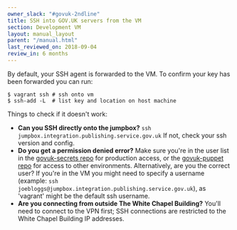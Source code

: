 ```yaml
---
owner_slack: "#govuk-2ndline"
title: SSH into GOV.UK servers from the VM
section: Development VM
layout: manual_layout
parent: "/manual.html"
last_reviewed_on: 2018-09-04
review_in: 6 months
---
```


By default, your SSH agent is forwarded to the VM. To confirm your key has
been forwarded you can run:

```shell
$ vagrant ssh # ssh onto vm
$ ssh-add -L  # list key and location on host machine
```

Things to check if it doesn't work:

- **Can you SSH directly onto the jumpbox?**
  `ssh jumpbox.integration.publishing.service.gov.uk` If not, check your ssh
  version and config.
- **Do you get a permission denied error?** Make sure you're in the
  user list in the [govuk-secrets repo][govuk-secrets] for production access,
  or the [govuk-puppet repo][govuk-puppet] for access to other environments.
  Alternatively, are you the correct user? If you're in the VM you might need to
  specify a username (example: `ssh joebloggs@jumpbox.integration.publishing.service.gov.uk`),
  as 'vagrant' might be the default ssh username.
- **Are you connecting from outside The White Chapel Building?**
  You'll need to connect to the VPN first; SSH connections are restricted
  to the White Chapel Building IP addresses.

[govuk-secrets]: https://github.com/alphagov/govuk-secrets/tree/master/puppet/hieradata
[govuk-puppet]: https://github.com/alphagov/govuk-puppet/tree/master/hieradata
